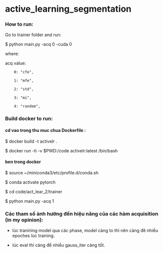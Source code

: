 # active_learning_segmentation

### How to run:
Go to trainer folder and run: 

$ python main.py -acq 0 -cuda 0 

where: 

acq value:

        0: "cfe",
        
        1: "mfe",
        
        2: "std",
        
        3: "mi",
        
        4: "random",

### Build docker to run:
#### cd vao trong thu muc chua Dockerfile :
$ docker build -t activelr .

$ docker run -ti -v $PWD:/code activelr:latest /bin/bash
#### ben trong docker
$ source ~/miniconda3/etc/profile.d/conda.sh

$ conda activate pytorch

$ cd code/act_lear_2/trainer

$ python main.py -acq 1



### Các tham số ảnh hưởng đến hiệu năng của các hàm acquisition (in my opinion):
- lúc tranining model qua các phase, model càng to thì nên càng đê nhiều epoches lúc training.

- lúc eval thì càng để nhiều gauss_iter càng tốt.


